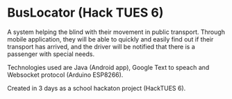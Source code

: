 # BusLocator (Hack TUES 6)

A system helping the blind with their movement in public transport. Through mobile application, they will be able to quickly and easily find out if their transport has arrived, and the driver will be notified that there is a passenger with special needs. 

Technologies used are Java (Android app), Google Text to speach and Websocket protocol (Arduino ESP8266). 

Created in 3 days as a school hackaton project (HackTUES 6).
